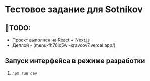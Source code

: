 # Тестовое задание для Sotnikov

## 📝TODO:

- Проект выполнен на React + Next.js
- Деплой - (menu-fh76io5wi-kravcov7.vercel.app/)

## Запуск интерфейса в режиме разработки

1. `npm run dev`
